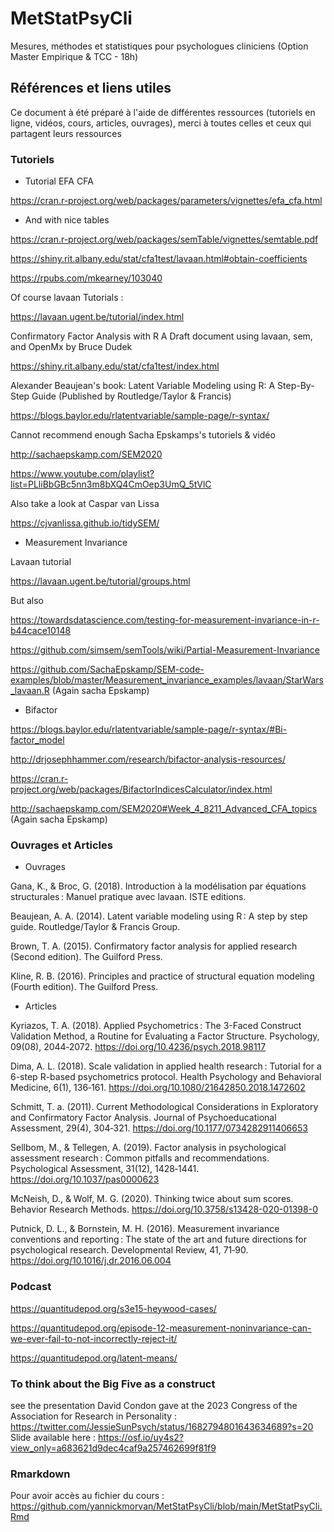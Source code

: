 # MetStatPsyCli

Mesures, méthodes et statistiques pour psychologues cliniciens (Option Master Empirique &amp; TCC - 18h)

## Références et liens utiles

Ce document à été préparé à l'aide de différentes ressources (tutoriels en ligne, vidéos, cours, articles, ouvrages), merci à toutes celles et ceux qui partagent leurs ressources

### Tutoriels

- Tutorial EFA CFA

https://cran.r-project.org/web/packages/parameters/vignettes/efa_cfa.html

- And with nice tables

https://cran.r-project.org/web/packages/semTable/vignettes/semtable.pdf

https://shiny.rit.albany.edu/stat/cfa1test/lavaan.html#obtain-coefficients

https://rpubs.com/mkearney/103040

Of course lavaan Tutorials : 

https://lavaan.ugent.be/tutorial/index.html

Confirmatory Factor Analysis with R
A Draft document using lavaan, sem, and OpenMx
by Bruce Dudek

https://shiny.rit.albany.edu/stat/cfa1test/index.html

Alexander Beaujean's book: 
Latent Variable Modeling using R: A Step-By-Step Guide 
(Published by Routledge/Taylor & Francis)

https://blogs.baylor.edu/rlatentvariable/sample-page/r-syntax/

Cannot recommend enough Sacha Epskamps's tutoriels & vidéo

http://sachaepskamp.com/SEM2020

https://www.youtube.com/playlist?list=PLliBbGBc5nn3m8bXQ4CmOep3UmQ_5tVlC

Also take a look at Caspar van Lissa

https://cjvanlissa.github.io/tidySEM/

- Measurement Invariance

Lavaan tutorial

https://lavaan.ugent.be/tutorial/groups.html

But also

https://towardsdatascience.com/testing-for-measurement-invariance-in-r-b44cace10148

https://github.com/simsem/semTools/wiki/Partial-Measurement-Invariance

https://github.com/SachaEpskamp/SEM-code-examples/blob/master/Measurement_invariance_examples/lavaan/StarWars_lavaan.R
(Again sacha Epskamp)

- Bifactor

https://blogs.baylor.edu/rlatentvariable/sample-page/r-syntax/#Bi-factor_model

http://drjosephhammer.com/research/bifactor-analysis-resources/

https://cran.r-project.org/web/packages/BifactorIndicesCalculator/index.html

http://sachaepskamp.com/SEM2020#Week_4_8211_Advanced_CFA_topics
(Again sacha Epskamp)

### Ouvrages et Articles

- Ouvrages

Gana, K., & Broc, G. (2018). Introduction à la modélisation par équations structurales : Manuel pratique avec lavaan. ISTE editions.

Beaujean, A. A. (2014). Latent variable modeling using R : A step by step guide. Routledge/Taylor & Francis Group.

Brown, T. A. (2015). Confirmatory factor analysis for applied research (Second edition). The Guilford Press.

Kline, R. B. (2016). Principles and practice of structural equation modeling (Fourth edition). The Guilford Press.


- Articles

Kyriazos, T. A. (2018). Applied Psychometrics : The 3-Faced Construct Validation Method, a Routine for Evaluating a Factor Structure. Psychology, 09(08), 2044‑2072. https://doi.org/10.4236/psych.2018.98117

Dima, A. L. (2018). Scale validation in applied health research : Tutorial for a 6-step R-based psychometrics protocol. Health Psychology and Behavioral Medicine, 6(1), 136‑161. https://doi.org/10.1080/21642850.2018.1472602

Schmitt, T. a. (2011). Current Methodological Considerations in Exploratory and Confirmatory Factor Analysis. Journal of Psychoeducational Assessment, 29(4), 304‑321. https://doi.org/10.1177/0734282911406653

Sellbom, M., & Tellegen, A. (2019). Factor analysis in psychological assessment research : Common pitfalls and recommendations. Psychological Assessment, 31(12), 1428‑1441. https://doi.org/10.1037/pas0000623

McNeish, D., & Wolf, M. G. (2020). Thinking twice about sum scores. Behavior Research Methods. https://doi.org/10.3758/s13428-020-01398-0

Putnick, D. L., & Bornstein, M. H. (2016). Measurement invariance conventions and reporting : The state of the art and future directions for psychological research. Developmental Review, 41, 71‑90. https://doi.org/10.1016/j.dr.2016.06.004


### Podcast

https://quantitudepod.org/s3e15-heywood-cases/

https://quantitudepod.org/episode-12-measurement-noninvariance-can-we-ever-fail-to-not-incorrectly-reject-it/

https://quantitudepod.org/latent-means/

### To think about the Big Five as a construct
see the presentation David Condon gave at the 2023 Congress of the Association for Research in Personality :
https://twitter.com/JessieSunPsych/status/1682794801643634689?s=20
Slide available here : https://osf.io/uy4s2?view_only=a683621d9dec4caf9a257462699f81f9

### Rmarkdown 

Pour avoir accès au fichier du cours : 
https://github.com/yannickmorvan/MetStatPsyCli/blob/main/MetStatPsyCli.Rmd
